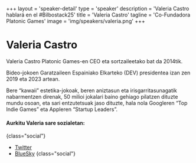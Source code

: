 +++
layout = 'speaker-detail'
type = 'speaker'
description = 'Valeria Castro hablará en el #Bilbostack25'
title = 'Valeria Castro'
tagline = 'Co-Fundadora Platonic Games'
image = 'img/speakers/valeria.png'
+++
# Valeria Castro
Valeria Castro Platonic Games-en CEO eta sortzaileetako bat da 2014tik.  

Bideo-jokoen Garatzaileen Espainiako Elkarteko (DEV) presidentea izan zen 2019 eta 2023 artean.  

Bere “kawaii” estetika-jokoak, beren aniztasun eta irisgarritasunagatik nabarmentzen direnak, 50 milioi jokalari baino gehiago pilatzen dituzte mundu osoan, eta sari entzutetsuak jaso dituzte, hala nola Googleren “Top Indie Games” eta Appleren “Startup Leaders”.

#### Aurkitu Valeria sare sozialetan:

{class="social"}

- [Twitter](https://x.com/Noval33t)
- [BlueSky](https://bsky.app/profile/Noval33t.bsky.social)
  {class="social"}